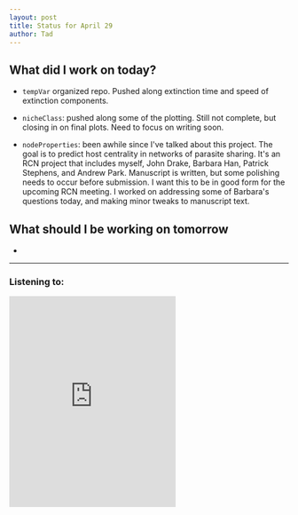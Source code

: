 ```yaml
---
layout: post
title: Status for April 29
author: Tad
---
```


## What did I work on today?

* `tempVar` organized repo. Pushed along extinction time and speed of extinction components.

* `nicheClass`: pushed along some of the plotting. Still not complete, but closing in on final plots. Need to focus on writing soon.

* `nodeProperties`: been awhile since I've talked about this project. The goal is to predict host centrality in networks of parasite sharing. It's an RCN project that includes myself, John Drake, Barbara Han, Patrick Stephens, and Andrew Park. Manuscript is written, but some polishing needs to occur before submission. I want this to be in good form for the upcoming RCN meeting. I worked on addressing some of Barbara's questions today, and making minor tweaks to manuscript text.


## What should I be working on tomorrow

*



---

### Listening to:
 <iframe src='https://embed.spotify.com/?uri=spotify:track:6XorgdtMRoZ5OdmSV7NCFJ' width='300' height='380' frameborder='0' allowtransparency='true'></iframe>
 <i class='fa fa-code' style='color:pink'></i>
